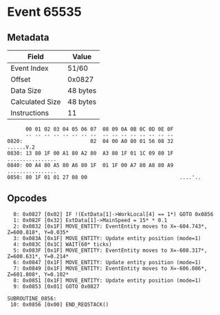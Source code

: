 # Event 65535

## Metadata

| Field           | Value    |
|-----------------|----------|
| Event Index     | 51/60    |
| Offset          | 0x0827   |
| Data Size       | 48 bytes |
| Calculated Size | 48 bytes |
| Instructions    | 11       |

```
      00 01 02 03 04 05 06 07  08 09 0A 0B 0C 0D 0E 0F
      -- -- -- -- -- -- -- --  -- -- -- -- -- -- -- --
0820:                      02  04 00 A0 80 01 56 08 32         ......V.2
0830: 13 80 1F 00 A1 80 A2 80  A3 80 1F 01 1C 09 80 1F  ................
0840: 00 A4 80 A5 80 A6 80 1F  01 1F 00 A7 80 A8 80 A9  ................
0850: 80 1F 01 01 27 08 00                              ....'..         
```

## Opcodes

```
  0: 0x0827 [0x02] IF !(ExtData[1]->WorkLocal[4] == 1*) GOTO 0x0856
  1: 0x082F [0x32] ExtData[1]->MainSpeed = 15* * 0.1
  2: 0x0832 [0x1F] MOVE_ENTITY: EventEntity moves to X=-604.743*, Z=600.818*, Y=0.035*
  3: 0x083A [0x1F] MOVE_ENTITY: Update entity position (mode=1)
  4: 0x083C [0x1C] WAIT(60* ticks)
  5: 0x083F [0x1F] MOVE_ENTITY: EventEntity moves to X=-608.317*, Z=600.631*, Y=0.214*
  6: 0x0847 [0x1F] MOVE_ENTITY: Update entity position (mode=1)
  7: 0x0849 [0x1F] MOVE_ENTITY: EventEntity moves to X=-606.086*, Z=601.808*, Y=0.102*
  8: 0x0851 [0x1F] MOVE_ENTITY: Update entity position (mode=1)
  9: 0x0853 [0x01] GOTO 0x0827

SUBROUTINE_0856:
 10: 0x0856 [0x00] END_REQSTACK()
```
